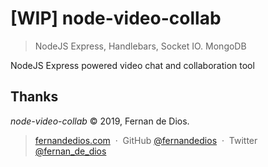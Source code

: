 [WIP] node-video-collab
=========

> NodeJS Express, Handlebars, Socket IO. MongoDB

NodeJS Express powered video chat and collaboration tool


Thanks
------

*node-video-collab* © 2019, Fernan de Dios.<br>

> [fernandedios.com](http://fernandedios.com) &nbsp;&middot;&nbsp;
> GitHub [@fernandedios](https://github.com/fernandedios) &nbsp;&middot;&nbsp;
> Twitter [@fernan_de_dios](https://twitter.com/fernan_de_dios)
